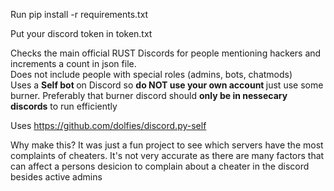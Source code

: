 Run pip install -r requirements.txt

Put your discord token in token.txt

Checks the main official RUST Discords for people mentioning hackers and increments a count in json file. <br> Does not include people with special roles (admins, bots, chatmods)
<br> Uses a <b> Self bot </b> on Discord so <b> do NOT use your own account </b> just use some burner. Preferably that burner discord should <b>only be in nessecary discords</b> to run efficiently

Uses https://github.com/dolfies/discord.py-self

Why make this?
It was just a fun project to see which servers have the most complaints of cheaters. 
It's not very accurate as there are many factors that can affect a persons desicion to complain about a cheater in the discord besides active admins
